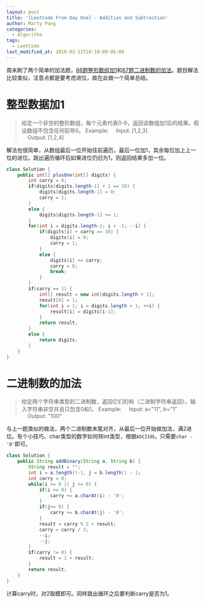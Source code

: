 ```yaml
---
layout: post
title: '[LeetCode From Day One] - Addition and Subtraction'
author: Marty Pang
categories: 
  - Algorithm
tags: 
  - LeetCode
last_modified_at: 2019-03-11T10:18:09-05:00
---
```


周末刷了两个简单的加法题，[66题整形数组加1](https://leetcode.com/problems/plus-one/description/)和[67题二进制数的加法](https://leetcode.com/problems/add-binary/description/)。题目解法比较类似，注意点都是要考虑进位，故在此做一个简单总结。

# 整型数据加1

> 给定一个非空的整形数组，每个元素代表0-9，返回该数组加1后的结果。假设数组不包含任何前导0。
> Example: 
&nbsp; &nbsp; Input: [1,2,3]  
&nbsp; &nbsp; Output: [1,2,4]  

解法也很简单，从数组最后一位开始往前遍历，最后一位加1，其余每位加上上一位的进位。跳出遍历循环后如果进位仍旧为1，则返回结果多加一位。

```java
class Solution {
    public int[] plusOne(int[] digits) {
        int carry = 0;
        if(digits[digits.length-1] + 1 == 10) {
            digits[digits.length-1] = 0;
            carry = 1;
        }
        else {
            digits[digits.length-1] += 1;
        }
        for(int i = digits.length-2; i > -1; --i) {
            if(digits[i] + carry == 10) {
                digits[i] = 0;
                carry = 1;
            }
            else {
                digits[i] += carry;
                carry = 0;
                break;
            }
        }
        if(carry == 1) {
            int[] result = new int[digits.length + 1];
            result[0] = 1;
            for(int i = 1; i < digits.length + 1; ++i) {
                result[i] = digits[i-1];
            }
            return result;
        }
        else {
            return digits;
        }
    }
}
```

# 二进制数的加法

> 给定两个字符串类型的二进制数，返回它们的和（二进制字符串返回）。输入字符串非空并且只包含0和1。
> Example: 
&nbsp; &nbsp; Input: a="11", b="1"  
&nbsp; &nbsp; Output: "100"

与上一题类似的做法，两个二进制数末尾对齐，从最后一位开始做加法，满2进位。有个小技巧，char类型的数字如何转int类型，根据`ASCII码`，只需要`char - '0'`即可。

```java
class Solution {
    public String addBinary(String a, String b) {
        String result = "";
        int i = a.length()-1, j = b.length() - 1;
        int carry = 0;
        while(i >= 0 || j >= 0) {
            if(i >= 0) {
                carry += a.charAt(i) - '0';    
            }
            if(j>= 0) {
                carry += b.charAt(j) - '0';
            }
            result = carry % 2 + result;
            carry = carry / 2; 
            --i;
            --j;
        }
        if(carry != 0) {
            result = 1 + result;
        }
        return result;
    }
}
```

计算carry时，对2取模即可。同样跳出循环之后要判断carry是否为1。